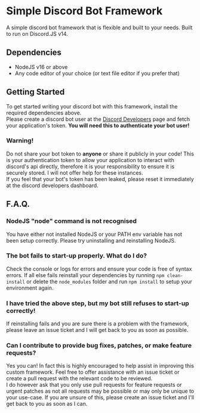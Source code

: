 # Simple Discord Bot Framework
A simple discord bot framework that is flexible and built to your needs. Built to run on Discord.JS v14.
## Dependencies
- NodeJS v16 or above
- Any code editor of your choice (or text file editor if you prefer that)

## Getting Started
To get started writing your discord bot with this framework, install the required dependencies above.  
Please create a discord bot user at the [Discord Developers](https://discord.com/developers/applications) page and fetch your application's token. **You will need this to authenticate your bot user!**
### Warning!
Do not share your bot token to **anyone** or share it publicly in your code! 
This is your authentication token to allow your application to interact with discord's api directly, therefore it is your responsibility to ensure it is securely stored. I will not offer help for these instances.  
If you feel that your bot's token has been leaked, please reset it immediately at the discord developers dashboard.

## F.A.Q.
### NodeJS "node" command is not recognised
You have either not installed NodeJS or your PATH env variable has not been setup correctly. Please try uninstalling and reinstalling NodeJS.
### The bot fails to start-up properly. What do I do?
Check the console or logs for errors and ensure your code is free of syntax errors. If all else fails reinstall your dependencies by running `npm clean-install` or delete the `node_modules` folder and run `npm install` to setup your environment again.
### I have tried the above step, but my bot still refuses to start-up correctly!
If reinstalling fails and you are sure there is a problem with the framework, please leave an issue ticket and I will get back to you as soon as possible.
### Can I contribute to provide bug fixes, patches, or make feature requests?
Yes you can! In fact this is highly encouraged to help assist in improving this custom framework. 
Feel free to offer assistance with an issue ticket or create a pull request with the relevant code to be reviewed.  
I do however ask that you only use pull requests for feature requests or urgent patches as not all requests may be possible or may only be unique to your use-case. If you are unsure of this, please create an issue ticket and I'll get back to you as soon as I can.